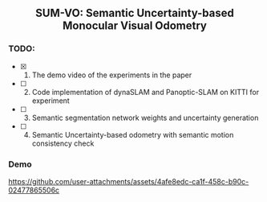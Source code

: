 <h2 align="center"> SUM-VO: Semantic Uncertainty-based Monocular Visual Odometry</h2>

### TODO:

- [x] 1. The demo video of the experiments in the paper
- [ ] 2. Code implementation of dynaSLAM and Panoptic-SLAM on KITTI for experiment
- [ ] 3. Semantic segmentation network weights and uncertainty generation
- [ ] 4. Semantic Uncertainty-based odometry with semantic motion consistency check

### Demo

https://github.com/user-attachments/assets/4afe8edc-ca1f-458c-b90c-02477865506c
